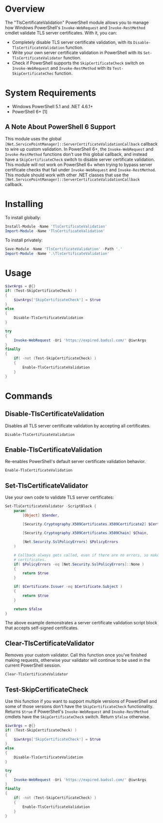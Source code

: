 # Overview

The "TlsCertificateValidation" PowerShell module allows you to manage how Windows PowerShell's `Invoke-WebRequest` and
`Invoke-RestMethod` cmdlet validate TLS server certificates. With it, you can:

* Completely disable TLS server certificate validation, with its `Disable-TlsCertificateValidation` function.
* Write your own server certificate validation in PowerShell with its `Set-TlsCertificateValidator` function.
* Check if PowerShell supports the `SkipCertificateCheck` switch on `Invoke-WebRequest` and `Invoke-RestMethod` with its
  `Test-SkipCertificateChec` function.


# System Requirements

* Windows PowerShell 5.1 and .NET 4.6.1+
* PowerShell 6+ [1]

## A Note About PowerShell 6 Support

This module uses the global `[Net.ServicePointManager]::ServerCertificateValidationCallback` callback to wire up custom
validation. In PowerShell 6+, the `Invoke-WebRequest` and `Invoke-RestMethod` functions don't use this global callback,
and instead have a `SkipCertificateCheck` switch to disable server certificate validation. This module will not work
on PowerShell 6+ when trying to bypass server certificate checks that fail under `Invoke-WebRequest` and
`Invoke-RestMethod`. This module should work with other .NET classes that use the 
`[Net.ServicePointManager]::ServerCertificateValidationCallback` callback.


# Installing

To install globally:

```powershell
Install-Module -Name 'TlsCertificateValidation'
Import-Module -Name 'TlsCertificateValidation'
```

To install privately:

```powershell
Save-Module -Name 'TlsCertificateValidation' -Path '.'
Import-Module -Name '.\TlsCertificateValidation'
```

# Usage

```powershell
$iwrArgs = @{}
if( (Test-SkipCertificateCheck) )
{
    $iwrArgs['SkipCertificateCheck'] = $true
}
else
{
    Disable-TlsCertificateValidation
}

try
{
    Invoke-WebRequest -Uri 'https://expired.badssl.com/' @iwrArgs
}
finally
{
    if( -not (Test-SkipCertificateCheck) )
    {
        Enable-TlsCertificateValidation
    }
}
```


# Commands

## Disable-TlsCertificateValidation

Disables all TLS server certificate validation by accepting all certificates.

```powershell
Disable-TlsCertificateValidation
```

## Enable-TlsCertificateValidation

Re-enables PowerShell's default server certificate validation behavior.

```powershell
Enable-TlsCertificateValidation
```

## Set-TlsCertificateValidator

Use your own code to validate TLS server certificates:

```powershell
Set-TlsCertificateValidator -ScriptBlock {
    param(
        [Object] $Sender,
        
        [Security.Cryptography.X509Certificates.X509Certificate2] $Certificate,

        [Security.Cryptography.X509Certificates.X509Chain] $Chain,

        [Net.Security.SslPolicyErrors] $PolicyErrors
    )

    # Callback always gets called, even if there are no errors, so make sure you add this if you don't care about valid
    # certificates.
    if( $PolicyErrors -eq [Net.Security.SslPolicyErrors]::None )
    {
        return $true
    }

    if( $Certificate.Issuer -eq $Certificate.Subject )
    {
        return $true
    }

    return $false
}
```

The above example demonstrates a server certificate validation script block that accepts self-signed certificates.

## Clear-TlsCertificateValidator

Removes your custom validator. Call this function once you've finished making requests, otherwise your validator will
continue to be used in the current PowerShell session.

```powershell
Clear-TlsCertificateValidator
```

## Test-SkipCertificateCheck

Use this function if you want to support multiple versions of PowerShell and some of those versions don't have the
`SkipCertificateCheck` functionality. Returns `$true` if PowerShell's `Invoke-WebRequest` and `Invoke-RestMethod`
cmdlets have the `SkipCertificateCheck` switch. Return `$false` otherwise.

```powershell
$iwrArgs = @{}
if( (Test-SkipCertificateCheck) )
{
    $iwrArgs['SkipCertificateCheck'] = $true
}
else
{
    Disable-TlsCertificateValidation
}

try
{
    Invoke-WebRequest -Uri 'https://expired.badssl.com/' @iwrArgs
}
finally
{
    if( -not (Test-SkipCertificateCheck) )
    {
        Enable-TlsCertificateValidation
    }
}
```

